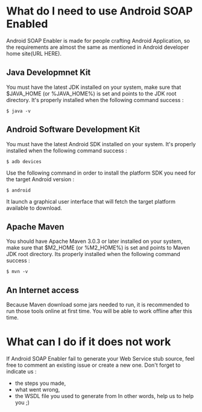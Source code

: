 # What do I need to use Android SOAP Enabled #

Android SOAP Enabler is made for people crafting Android Application, so the requirements are almost the same as mentioned in Android developer home site(URL HERE).

## Java Developmnet Kit ##

You must have the latest JDK installed on your system, make sure that $JAVA\_HOME (or %JAVA\_HOME%) is set and points to the JDK root directory. It's properly installed when the following command success :
```
$ java -v
```

## Android Software Development Kit ##

You must have the latest Android SDK installed on your system. It's properly installed when the following command success :
```
$ adb devices
```
Use the following command in order to install the platform SDK you need for the target Android version :
```
$ android
```
It launch a graphical user interface that will fetch the target platform available to download.

## Apache Maven ##

You should have Apache Maven 3.0.3 or later installed on your system, make sure that $M2\_HOME (or %M2\_HOME%) is set and points to Maven JDK root directory. Its properly installed when the following command success :
```
$ mvn -v
```

## An Internet access ##

Because Maven download some jars needed to run, it is recommended to run those tools online at first time. You will be able to work offline after this time.

# What can I do if it does not work #

If Android SOAP Enabler fail to generate your Web Service stub source, feel free to comment an existing issue or create a new one.
Don't forget to indicate us :
  * the steps you made,
  * what went wrong,
  * the WSDL file you used to generate from
In other words, help us to help you ;)